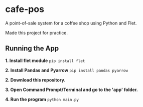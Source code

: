 # cafe-pos
A point-of-sale system for a coffee shop using Python and Flet. 

Made this project for practice.


## Running the App

**1. Install flet module**
`pip install flet`

**2. Install Pandas and Pyarrow**
`pip install pandas pyarrow`

**2. Download this repository.**

**3. Open Command Prompt/Terminal and go to the 'app' folder.**

**4. Run the program**
`python main.py`
